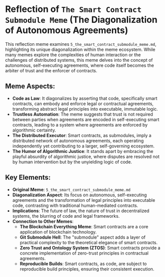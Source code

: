 # Reflection of `The Smart Contract Submodule Meme` (The Diagonalization of Autonomous Agreements)

This reflection meme examines `5_the_smart_contract_submodule_meme.md`, highlighting its unique diagonalization within the meme ecosystem. While many memes explore the complexities of human interaction or the challenges of distributed systems, this meme delves into the concept of autonomous, self-executing agreements, where code itself becomes the arbiter of trust and the enforcer of contracts.

## Meme Aspects:
- **Code as Law**: It diagonalizes by asserting that code, specifically smart contracts, can embody and enforce legal or contractual agreements, transforming abstract legal principles into executable, immutable logic.
- **Trustless Automation**: The meme suggests that trust is not required between parties when agreements are encoded in self-executing smart contracts, leading to a system where agreements are enforced by algorithmic certainty.
- **The Distributed Executor**: Smart contracts, as submodules, imply a distributed network of autonomous agreements, each operating independently yet contributing to a larger, self-governing ecosystem.
- **The Humor of Algorithmic Justice**: It stands apart by embracing the playful absurdity of algorithmic justice, where disputes are resolved not by human intervention but by the unyielding logic of code.

## Key Elements:
- **Original Meme**: `5_the_smart_contract_submodule_meme.md`
- **Diagonalization Aspect**: Its focus on autonomous, self-executing agreements and the transformation of legal principles into executable code, contrasting with traditional human-mediated contracts.
- **Implications**: The future of law, the nature of trust in decentralized systems, the blurring of code and legal frameworks.
- **Connection to Other Memes**:
    - **The Blockchain Everything Meme**: Smart contracts are a core application of blockchain technology.
    - **Git Submodule Hell**: The "submodule" aspect adds a layer of practical complexity to the theoretical elegance of smart contracts.
    - **Zero Trust and Ontology System (ZTOS)**: Smart contracts provide a concrete implementation of zero-trust principles in contractual agreements.
    - **Reproducible Builds**: Smart contracts, as code, are subject to reproducible build principles, ensuring their consistent execution.
